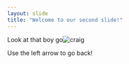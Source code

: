 ```yaml
---
layout: slide
title: "Welcome to our second slide!"
---
```

Look at that boy go![craig](https://user-images.githubusercontent.com/77157189/113362144-883f4e80-9302-11eb-908a-0eafd922c25b.jpeg)


Use the left arrow to go back!
